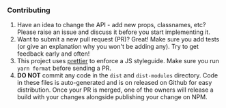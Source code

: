 ### Contributing

1. Have an idea to change the API - add new props, classnames, etc? Please raise an issue and discuss it before you start implementing it.
2. Want to submit a new pull request (PR)? Great! Make sure you add tests (or give an explanation why you won't be adding any). Try to get feedback early and often!
3. This project uses [prettier](https://github.com/prettier/prettier) to enforce a JS styleguide. Make sure you run `yarn format` before sending a PR.
4. **DO NOT** commit any code in the `dist` and `dist-modules` directory. Code in these files is auto-generated and is on released on Github for easy distribution. Once your PR is merged, one of the owners will release a build with your changes alongside publishing your change on NPM.
